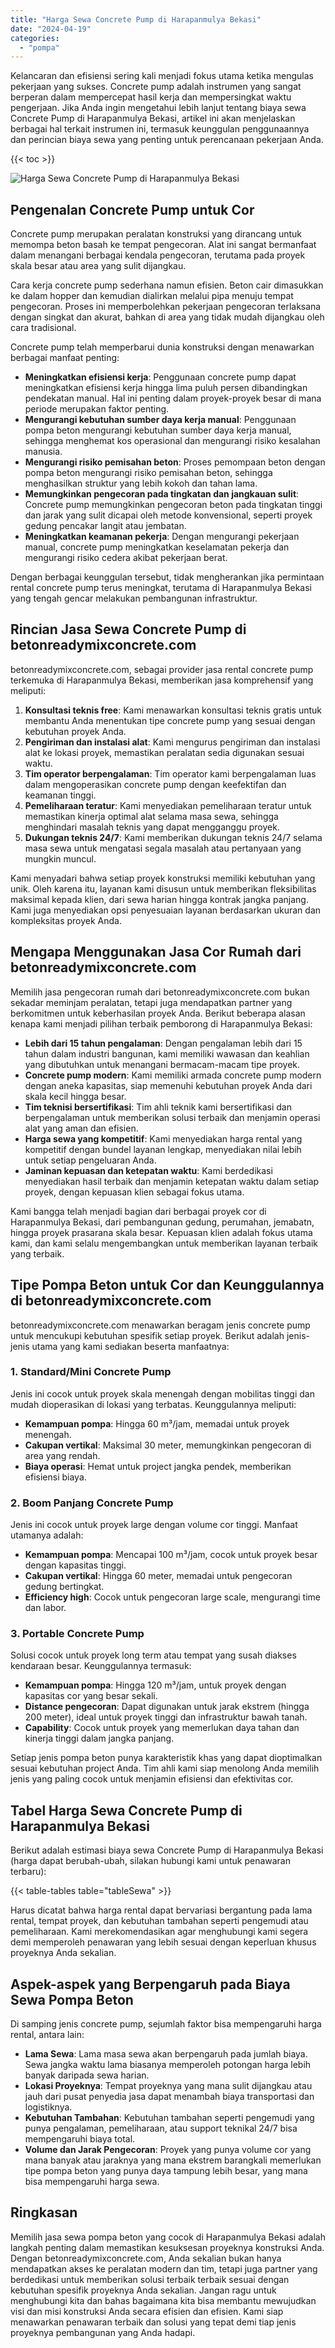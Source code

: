 ```yaml
---
title: "Harga Sewa Concrete Pump di Harapanmulya Bekasi"
date: "2024-04-19"
categories: 
  - "pompa"
---
```


Kelancaran dan efisiensi sering kali menjadi fokus utama ketika mengulas pekerjaan yang sukses. Concrete pump adalah instrumen yang sangat berperan dalam mempercepat hasil kerja dan mempersingkat waktu pengerjaan. Jika Anda ingin mengetahui lebih lanjut tentang biaya sewa Concrete Pump di Harapanmulya Bekasi, artikel ini akan menjelaskan berbagai hal terkait instrumen ini, termasuk keunggulan penggunaannya dan perincian biaya sewa yang penting untuk perencanaan pekerjaan Anda.

{{< toc >}}

![Harga Sewa Concrete Pump di Harapanmulya Bekasi](https://betoncor8.github.io/pump/concrete-pump%20(20).png)

## Pengenalan Concrete Pump untuk Cor

Concrete pump merupakan peralatan konstruksi yang dirancang untuk memompa beton basah ke tempat pengecoran. Alat ini sangat bermanfaat dalam menangani berbagai kendala pengecoran, terutama pada proyek skala besar atau area yang sulit dijangkau.

Cara kerja concrete pump sederhana namun efisien. Beton cair dimasukkan ke dalam hopper dan kemudian dialirkan melalui pipa menuju tempat pengecoran. Proses ini memperbolehkan pekerjaan pengecoran terlaksana dengan singkat dan akurat, bahkan di area yang tidak mudah dijangkau oleh cara tradisional.

Concrete pump telah memperbarui dunia konstruksi dengan menawarkan berbagai manfaat penting:

- **Meningkatkan efisiensi kerja**: Penggunaan concrete pump dapat meningkatkan efisiensi kerja hingga lima puluh persen dibandingkan pendekatan manual. Hal ini penting dalam proyek-proyek besar di mana periode merupakan faktor penting.
- **Mengurangi kebutuhan sumber daya kerja manual**: Penggunaan pompa beton mengurangi kebutuhan sumber daya kerja manual, sehingga menghemat kos operasional dan mengurangi risiko kesalahan manusia.
- **Mengurangi risiko pemisahan beton**: Proses pemompaan beton dengan pompa beton mengurangi risiko pemisahan beton, sehingga menghasilkan struktur yang lebih kokoh dan tahan lama.
- **Memungkinkan pengecoran pada tingkatan dan jangkauan sulit**: Concrete pump memungkinkan pengecoran beton pada tingkatan tinggi dan jarak yang sulit dicapai oleh metode konvensional, seperti proyek gedung pencakar langit atau jembatan.
- **Meningkatkan keamanan pekerja**: Dengan mengurangi pekerjaan manual, concrete pump meningkatkan keselamatan pekerja dan mengurangi risiko cedera akibat pekerjaan berat.

Dengan berbagai keunggulan tersebut, tidak mengherankan jika permintaan rental concrete pump terus meningkat, terutama di Harapanmulya Bekasi yang tengah gencar melakukan pembangunan infrastruktur.

## Rincian Jasa Sewa Concrete Pump di betonreadymixconcrete.com

betonreadymixconcrete.com, sebagai provider jasa rental concrete pump terkemuka di Harapanmulya Bekasi, memberikan jasa komprehensif yang meliputi:

1. **Konsultasi teknis free**: Kami menawarkan konsultasi teknis gratis untuk membantu Anda menentukan tipe concrete pump yang sesuai dengan kebutuhan proyek Anda.
2. **Pengiriman dan instalasi alat**: Kami mengurus pengiriman dan instalasi alat ke lokasi proyek, memastikan peralatan sedia digunakan sesuai waktu.
3. **Tim operator berpengalaman**: Tim operator kami berpengalaman luas dalam mengoperasikan concrete pump dengan keefektifan dan keamanan tinggi.
4. **Pemeliharaan teratur**: Kami menyediakan pemeliharaan teratur untuk memastikan kinerja optimal alat selama masa sewa, sehingga menghindari masalah teknis yang dapat mengganggu proyek.
5. **Dukungan teknis 24/7**: Kami memberikan dukungan teknis 24/7 selama masa sewa untuk mengatasi segala masalah atau pertanyaan yang mungkin muncul.

Kami menyadari bahwa setiap proyek konstruksi memiliki kebutuhan yang unik. Oleh karena itu, layanan kami disusun untuk memberikan fleksibilitas maksimal kepada klien, dari sewa harian hingga kontrak jangka panjang. Kami juga menyediakan opsi penyesuaian layanan berdasarkan ukuran dan kompleksitas proyek Anda.

## Mengapa Menggunakan Jasa Cor Rumah dari betonreadymixconcrete.com

Memilih jasa pengecoran rumah dari betonreadymixconcrete.com bukan sekadar meminjam peralatan, tetapi juga mendapatkan partner yang berkomitmen untuk keberhasilan proyek Anda. Berikut beberapa alasan kenapa kami menjadi pilihan terbaik pemborong di Harapanmulya Bekasi:

- **Lebih dari 15 tahun pengalaman**: Dengan pengalaman lebih dari 15 tahun dalam industri bangunan, kami memiliki wawasan dan keahlian yang dibutuhkan untuk menangani bermacam-macam tipe proyek.
- **Concrete pump modern**: Kami memiliki armada concrete pump modern dengan aneka kapasitas, siap memenuhi kebutuhan proyek Anda dari skala kecil hingga besar.
- **Tim teknisi bersertifikasi**: Tim ahli teknik kami bersertifikasi dan berpengalaman untuk memberikan solusi terbaik dan menjamin operasi alat yang aman dan efisien.
- **Harga sewa yang kompetitif**: Kami menyediakan harga rental yang kompetitif dengan bundel layanan lengkap, menyediakan nilai lebih untuk setiap pengeluaran Anda.
- **Jaminan kepuasan dan ketepatan waktu**: Kami berdedikasi menyediakan hasil terbaik dan menjamin ketepatan waktu dalam setiap proyek, dengan kepuasan klien sebagai fokus utama.

Kami bangga telah menjadi bagian dari berbagai proyek cor di Harapanmulya Bekasi, dari pembangunan gedung, perumahan, jemabatn, hingga proyek prasarana skala besar. Kepuasan klien adalah fokus utama kami, dan kami selalu mengembangkan untuk memberikan layanan terbaik yang terbaik.

## Tipe Pompa Beton untuk Cor dan Keunggulannya di betonreadymixconcrete.com

betonreadymixconcrete.com menawarkan beragam jenis concrete pump untuk mencukupi kebutuhan spesifik setiap proyek. Berikut adalah jenis-jenis utama yang kami sediakan beserta manfaatnya:

### 1\. Standard/Mini Concrete Pump

Jenis ini cocok untuk proyek skala menengah dengan mobilitas tinggi dan mudah dioperasikan di lokasi yang terbatas. Keunggulannya meliputi:

- **Kemampuan pompa**: Hingga 60 m³/jam, memadai untuk proyek menengah.
- **Cakupan vertikal**: Maksimal 30 meter, memungkinkan pengecoran di area yang rendah.
- **Biaya operasi**: Hemat untuk project jangka pendek, memberikan efisiensi biaya.

### 2\. Boom Panjang Concrete Pump

Jenis ini cocok untuk proyek large dengan volume cor tinggi. Manfaat utamanya adalah:

- **Kemampuan pompa**: Mencapai 100 m³/jam, cocok untuk proyek besar dengan kapasitas tinggi.
- **Cakupan vertikal**: Hingga 60 meter, memadai untuk pengecoran gedung bertingkat.
- **Efficiency high**: Cocok untuk pengecoran large scale, mengurangi time dan labor.

### 3\. Portable Concrete Pump

Solusi cocok untuk proyek long term atau tempat yang susah diakses kendaraan besar. Keunggulannya termasuk:

- **Kemampuan pompa**: Hingga 120 m³/jam, untuk proyek dengan kapasitas cor yang besar sekali.
- **Distance pengecoran**: Dapat digunakan untuk jarak ekstrem (hingga 200 meter), ideal untuk proyek tinggi dan infrastruktur bawah tanah.
- **Capability**: Cocok untuk proyek yang memerlukan daya tahan dan kinerja tinggi dalam jangka panjang.

Setiap jenis pompa beton punya karakteristik khas yang dapat dioptimalkan sesuai kebutuhan project Anda. Tim ahli kami siap menolong Anda memilih jenis yang paling cocok untuk menjamin efisiensi dan efektivitas cor.

## Tabel Harga Sewa Concrete Pump di Harapanmulya Bekasi

Berikut adalah estimasi biaya sewa Concrete Pump di Harapanmulya Bekasi (harga dapat berubah-ubah, silakan hubungi kami untuk penawaran terbaru):

{{< table-tables table="tableSewa" >}}

Harus dicatat bahwa harga rental dapat bervariasi bergantung pada lama rental, tempat proyek, dan kebutuhan tambahan seperti pengemudi atau pemeliharaan. Kami merekomendasikan agar menghubungi kami segera demi memperoleh penawaran yang lebih sesuai dengan keperluan khusus proyeknya Anda sekalian.

## Aspek-aspek yang Berpengaruh pada Biaya Sewa Pompa Beton

Di samping jenis concrete pump, sejumlah faktor bisa mempengaruhi harga rental, antara lain:

- **Lama Sewa**: Lama masa sewa akan berpengaruh pada jumlah biaya. Sewa jangka waktu lama biasanya memperoleh potongan harga lebih banyak daripada sewa harian.
- **Lokasi Proyeknya**: Tempat proyeknya yang mana sulit dijangkau atau jauh dari pusat penyedia jasa dapat menambah biaya transportasi dan logistiknya.
- **Kebutuhan Tambahan**: Kebutuhan tambahan seperti pengemudi yang punya pengalaman, pemeliharaan, atau support teknikal 24/7 bisa mempengaruhi biaya total.
- **Volume dan Jarak Pengecoran**: Proyek yang punya volume cor yang mana banyak atau jaraknya yang mana ekstrem barangkali memerlukan tipe pompa beton yang punya daya tampung lebih besar, yang mana bisa mempengaruhi harga sewa.

## Ringkasan

Memilih jasa sewa pompa beton yang cocok di Harapanmulya Bekasi adalah langkah penting dalam memastikan kesuksesan proyeknya konstruksi Anda. Dengan betonreadymixconcrete.com, Anda sekalian bukan hanya mendapatkan akses ke peralatan modern dan tim, tetapi juga partner yang berdedikasi untuk memberikan solusi terbaik terbaik sesuai dengan kebutuhan spesifik proyeknya Anda sekalian. Jangan ragu untuk menghubungi kita dan bahas bagaimana kita bisa membantu mewujudkan visi dan misi konstruksi Anda secara efisien dan efisien. Kami siap menawarkan penawaran terbaik dan solusi yang tepat demi tiap jenis proyeknya pembangunan yang Anda hadapi.
